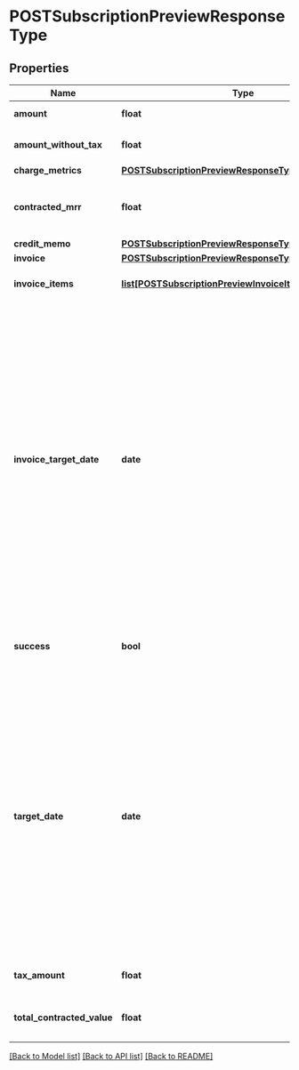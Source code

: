 # POSTSubscriptionPreviewResponseType

## Properties
Name | Type | Description | Notes
------------ | ------------- | ------------- | -------------
**amount** | **float** | Invoice amount.  | [optional] 
**amount_without_tax** | **float** | Invoice amount minus tax.  | [optional] 
**charge_metrics** | [**POSTSubscriptionPreviewResponseTypeChargeMetrics**](POSTSubscriptionPreviewResponseTypeChargeMetrics.md) |  | [optional] 
**contracted_mrr** | **float** | Monthly recurring revenue of the subscription.  | [optional] 
**credit_memo** | [**POSTSubscriptionPreviewResponseTypeCreditMemo**](POSTSubscriptionPreviewResponseTypeCreditMemo.md) |  | [optional] 
**invoice** | [**POSTSubscriptionPreviewResponseTypeInvoice**](POSTSubscriptionPreviewResponseTypeInvoice.md) |  | [optional] 
**invoice_items** | [**list[POSTSubscriptionPreviewInvoiceItemsType]**](POSTSubscriptionPreviewInvoiceItemsType.md) | Container for invoice items.  | [optional] 
**invoice_target_date** | **date** | Date through which charges are calculated on the invoice, as yyyy-mm-dd.  **Note:** This field is only available if you do not specify the Zuora REST API minor version or specify the minor version to 186.0, 187.0, 188.0, 189.0, and 196.0. See [Zuora REST API Versions](https://www.zuora.com/developer/api-reference/#section/API-Versions) for more information.  | [optional] 
**success** | **bool** | Returns &#x60;true&#x60; if the request was processed successfully.  | [optional] 
**target_date** | **date** | Date through which to calculate charges if an invoice is generated, as yyyy-mm-dd. Default is current date.  **Note:** This field is only available if you set the Zuora REST API minor version to 207.0 or later in the request header. See [Zuora REST API Versions](https://www.zuora.com/developer/api-reference/#section/API-Versions) for more information.  | [optional] 
**tax_amount** | **float** | Tax amount on the invoice.  | [optional] 
**total_contracted_value** | **float** | Total contracted value of the subscription.  | [optional] 

[[Back to Model list]](../README.md#documentation-for-models) [[Back to API list]](../README.md#documentation-for-api-endpoints) [[Back to README]](../README.md)


